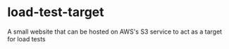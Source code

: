 # load-test-target
A small website that can be hosted on AWS's S3 service to act as a target for load tests
